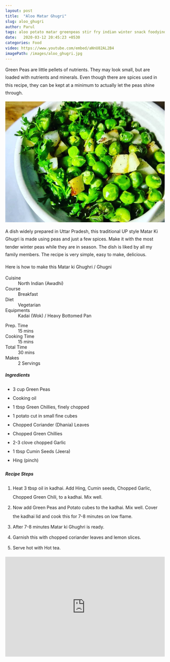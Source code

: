 ```yaml
---
layout: post
title:  "Aloo Matar Ghugri"
slug: aloo_ghugri
author: Parul
tags: aloo potato matar greenpeas stir fry indian winter snack foodyindianmom
date:   2020-03-12 20:45:23 +0530
categories: Food
video: https://www.youtube.com/embed/aNnU82AL2B4
imagePath: /images/aloo_ghugri.jpg
---
```

<p class="text-justify" style="line-height: 175%;">
Green Peas are little pellets of nutrients. They may look small, but are loaded with nutrients and minerals. Even though there are spices used in this recipe, they can be kept at a minimum to actually let the peas shine through.
</p>

<div class="row">
    <div class="col-md-12"><img src="../images/aloo_ghugri.jpg" alt="" class="rounded img-fluid mb-2"></div>
</div>

<p class="text-justify" style="line-height: 175%;">
A dish widely prepared in Uttar Pradesh, this traditional UP style Matar Ki Ghugri is made using peas and just a few spices. Make it with the most tender winter peas while they are in season. The dish is liked by all my family members. The recipe is very simple, easy to make, delicious.
</p>

<p class="text-justify" style="line-height: 175%;">
Here is how to make this Matar ki Ghughri / Ghugni
</p>

<div class="row">
    <div class="col-md-6">
        <dl class="row">
            <dt class="col-sm-4">Cuisine</dt><dd class="col-sm-7">North Indian (Awadhi)</dd>
            <dt class="col-sm-4">Course</dt><dd class="col-sm-7">Breakfast</dd>
            <dt class="col-sm-4">Diet</dt><dd class="col-sm-7">Vegetarian</dd>
            <dt class="col-sm-4">Equipments</dt><dd class="col-sm-7">Kadai (Wok) / Heavy Bottomed Pan</dd>
        </dl>
    </div>
    <div class="col-md-6">
        <dl class="row">
            <dt class="col-sm-5">Prep. Time</dt><dd class="col-sm-7">15 mins</dd>
            <dt class="col-sm-5">Cooking Time</dt><dd class="col-sm-7">15 mins</dd>
            <dt class="col-sm-5">Total Time</dt><dd class="col-sm-7">30 mins</dd>
            <dt class="col-sm-5">Makes</dt><dd class="col-sm-7">2 Servings</dd>
        </dl>
    </div>
</div>

<div class="recipe-section-divider"></div>
<div class="row" id="ingredients">
    <div class="col-md-12"><h5 class="font-weight-bold">Ingredients</h5></div>
</div>
<div class="row">
    <div class="col-md-12">
        <ul class="post-list" style="line-height: 200%">
            <li>3 cup Green Peas</li>
            <li>Cooking oil</li>
            <li>1 tbsp Green Chillies, finely chopped</li>
            <li>1 potato cut in small fine cubes</li>
            <li>Chopped Coriander (Dhania) Leaves</li>
            <li>Chopped Green Chillies</li>
            <li>2-3 clove chopped Garlic</li>
            <li>1 tbsp Cumin Seeds (Jeera)</li>
            <li>Hing (pinch)</li>
        </ul>
    </div>
</div>

<div class="recipe-section-divider"></div>
<div class="row" id="recipe">
    <div class="col-md-12"><h5 class="font-weight-bold">Recipe Steps</h5></div>
</div>
<div class="row">
    <div class="col-md-12">
        <ol class="post-list text-justify" style="line-height: 200%">
            <li style="margin-bottom:5px;">Heat 3 tbsp oil in kadhai. Add Hing, Cumin seeds, Chopped Garlic, Chopped Green Chili, to a kadhai. Mix well.</li>
            <li style="margin-bottom:5px;">Now add Green Peas and Potato cubes to the kadhai. Mix well. Cover the kadhai lid and cook this for 7-8 minutes on low flame.</li>
            <li style="margin-bottom:5px;">After 7-8 minutes Matar ki Ghughri is ready.</li>
            <li style="margin-bottom:5px;">Garnish this with chopped coriander leaves and lemon slices.</li>
            <li style="margin-bottom:5px;">Serve hot with Hot tea.</li>
        </ol>
    </div>
</div>
<div class="row" id="video">
    <div class="col-md-12">
        <div class="embed-responsive embed-responsive-16by9">
            <iframe width="100%" height="315" src="https://www.youtube.com/embed/aNnU82AL2B4" frameborder="0" allow="accelerometer; autoplay; encrypted-media; gyroscope; picture-in-picture" allowfullscreen></iframe>
        </div>
    </div>
</div>
<br>
